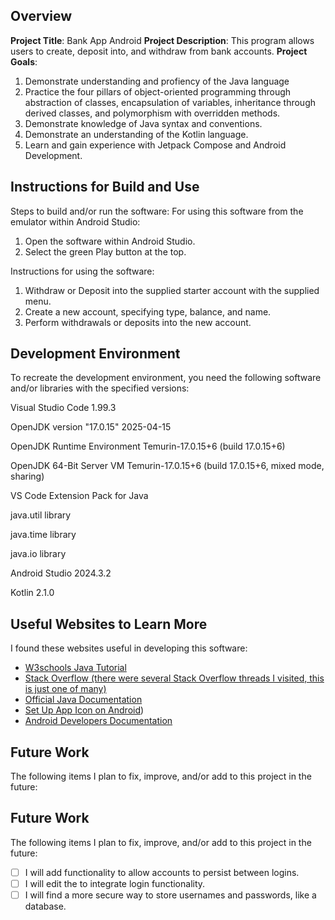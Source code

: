 ## Overview

**Project Title**:
Bank App Android
**Project Description**:
This program allows users to create, deposit into, and withdraw from bank accounts. 
**Project Goals**:

1. Demonstrate understanding and profiency of the Java language
2. Practice the four pillars of object-oriented programming through abstraction of classes, encapsulation of variables, inheritance through derived classes, and polymorphism with overridden methods.
3. Demonstrate knowledge of Java syntax and conventions.
4. Demonstrate an understanding of the Kotlin language.
5. Learn and gain experience with Jetpack Compose and Android Development.

## Instructions for Build and Use

Steps to build and/or run the software:
For using this software from the emulator within Android Studio:
1. Open the software within Android Studio.
2. Select the green Play button at the top. 

Instructions for using the software:
1. Withdraw or Deposit into the supplied starter account with the supplied menu.
2. Create a new account, specifying type, balance, and name.
3. Perform withdrawals or deposits into the new account.

## Development Environment 

To recreate the development environment, you need the following software and/or libraries with the specified versions:

Visual Studio Code 1.99.3

OpenJDK version "17.0.15" 2025-04-15

OpenJDK Runtime Environment Temurin-17.0.15+6 (build 17.0.15+6)

OpenJDK 64-Bit Server VM Temurin-17.0.15+6 (build 17.0.15+6, mixed mode, sharing)

VS Code Extension Pack for Java

java.util library

java.time library

java.io library

Android Studio 2024.3.2

Kotlin 2.1.0

## Useful Websites to Learn More

I found these websites useful in developing this software:

* [W3schools Java Tutorial](https://www.w3schools.com/java/)
* [Stack Overflow (there were several Stack Overflow threads I visited, this is just one of many)](https://stackoverflow.com/questions/53210804/getting-undefined-with-static-get)
* [Official Java Documentation](https://docs.oracle.com/en/java/javase/24/index.html)
* [Set Up App Icon on Android](https://www.youtube.com/watch?v=YJh1nroMOSA))
* [Android Developers Documentation](https://developer.android.com/)

## Future Work

The following items I plan to fix, improve, and/or add to this project in the future:

## Future Work

The following items I plan to fix, improve, and/or add to this project in the future:

* [ ] I will add functionality to allow accounts to persist between logins.
* [ ] I will edit the to integrate login functionality.
* [ ] I will find a more secure way to store usernames and passwords, like a database.
